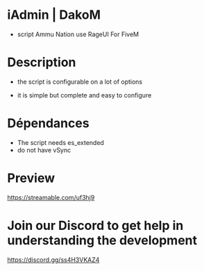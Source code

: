# iAdmin | DakoM
- script Ammu Nation use RageUI For FiveM

# Description
- the script is configurable on a lot of options

- it is simple but complete and easy to configure

# Dépendances
- The script needs es_extended
- do not have vSync

# Preview

https://streamable.com/uf3hj9

# Join our Discord to get help in understanding the development

https://discord.gg/ss4H3VKAZ4

